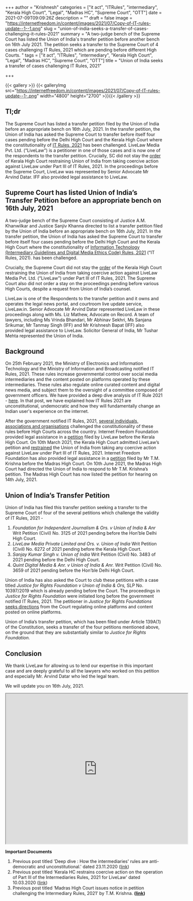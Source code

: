 +++
author = "Krishnesh"
categories = ["it act", "ITRules", "intermediary", "Kerala High Court", "Legal", "Madras HC", "Supreme Court", "OTT"]
date = 2021-07-09T09:09:26Z
description = ""
draft = false
image = "https://internetfreedom.in/content/images/2021/07/Copy-of-IT-rules-update--1--1.png"
slug = "union-of-india-seeks-a-transfer-of-cases-challenging-it-rules-2021"
summary = "A two-judge bench of the Supreme Court has listed the Union of India's transfer petition before another bench on 16th July 2021. The petition seeks a transfer to the Supreme Court of 4 cases challenging IT Rules, 2021 which are pending before different High Courts. "
tags = ["it act", "ITRules", "intermediary", "Kerala High Court", "Legal", "Madras HC", "Supreme Court", "OTT"]
title = "Union of India seeks a transfer of cases challenging IT Rules, 2021"

+++


{{< gallery >}}
{{< galleryImg  src="https://internetfreedom.in/content/images/2021/07/Copy-of-IT-rules-update--1-.png" width="4800" height="2700" >}}{{< /gallery >}}

>>>> <form><script src="https://checkout.razorpay.com/v1/payment-button.js" data-payment_button_id="pl_HLkgeWGQLMuddp" async> </script> </form>

## **Tl;dr**

The Supreme Court has listed a transfer petition filed by the Union of India before an appropriate bench on 16th July, 2021. In the transfer petition, the Union of India has asked the Supreme Court to transfer before itself four cases pending before the Delhi High Court and the Kerala High Court where the constitutionality of [IT Rules, 2021](https://www.meity.gov.in/writereaddata/files/Intermediary_Guidelines_and_Digital_Media_Ethics_Code_Rules-2021.pdf) has been challenged. LiveLaw Media Pvt. Ltd. (“LiveLaw”) is a petitioner in one of those cases and is now one of the respondents to the transfer petition. Crucially, SC did not stay the [order](https://drive.google.com/file/d/1Y4KO2PyGRPP99RPsNuRaAmzneSi4PYGl/view?usp=sharing) of Kerala High Court restraining Union of India from taking coercive action against LiveLaw under Part III of IT Rules, 2021. In the proceedings before the Supreme Court, LiveLaw was represented by Senior Advocate Mr Arvind Datar. IFF also provided legal assistance to LiveLaw.

## **Supreme Court has listed Union of India’s Transfer Petition before an appropriate bench on 16th July, 2021**

A two-judge bench of the Supreme Court consisting of Justice A.M. Khanwilkar and Justice Sanjiv Khanna directed to list a transfer petition filed by the Union of India before an appropriate bench on 16th July, 2021. In the transfer petition, the Union of India has asked the Supreme Court to transfer before itself four cases pending before the Delhi High Court and the Kerala High Court where the constitutionality of [Information Technology (Intermediary Guidelines and Digital Media Ethics Code) Rules, 2021](https://www.meity.gov.in/writereaddata/files/Intermediary_Guidelines_and_Digital_Media_Ethics_Code_Rules-2021.pdf) (“IT Rules, 2021). has been challenged.

Crucially, the Supreme Court did not stay the [order](https://drive.google.com/file/d/1Y4KO2PyGRPP99RPsNuRaAmzneSi4PYGl/view?usp=sharing) of the Kerala High Court restraining the Union of India from taking coercive action against LiveLaw Media Pvt. Ltd. (“LiveLaw”) under Part III of  IT Rules, 2021. The Supreme Court also did not order a stay on the proceedings pending before various High Courts, despite a request from Union of India’s counsel.

LiveLaw is one of the Respondents to the transfer petition and it owns and operates the legal news portal, and courtroom live update service, LiveLaw.in. Senior Advocate Mr Arvind Datar represented LiveLaw in these proceedings along with Ms. Liz Mathew, Advocate on Record. A team of lawyers, including Ms Vrinda Bhandari, Mr Abhinav Sekhri, Ms Sanjana Srikumar, Mr Tanmay Singh (IFF) and Mr Krishnesh Bapat (IFF) also provided legal assistance to LiveLaw. Solicitor General of India, Mr Tushar Mehta represented the Union of India.

## **Background**

On 25th February 2021, the Ministry of Electronics and Information Technology and the Ministry of Information and Broadcasting notified IT Rules, 2021. These rules increase governmental control over social media intermediaries and the content posted on platforms operated by these intermediaries. These rules also regulate online curated content and digital news media, and subject them to the oversight of a committee composed of government officers. We have provided a deep dive analysis of IT Rule 2021 - [here](https://internetfreedom.in/intermediaries-rules-2021/). In that post, we have explained how IT Rules 2021 are unconstitutional, undemocratic and how they will fundamentally change an Indian user's experience on the internet.

After the government notified IT Rules, 2021, [several individuals, associations and organisations](https://docs.google.com/document/d/1kmq-AlRO1XpPaThvesl5xQq2nVkZv6UdmaKFAJ8AMTk/edit) challenged the constitutionality of these rules before High Courts across the country. Internet Freedom Foundation provided legal assistance in a [petition](https://drive.google.com/file/d/1JC5zUxX4jXn4OwWOpP_Zowp8YHaHCZsZ/view) filed by LiveLaw before the Kerala High Court. On 10th March 2021, the Kerala High Court admitted LiveLaw’s petition and [restrained](https://drive.google.com/file/d/1Y4KO2PyGRPP99RPsNuRaAmzneSi4PYGl/view?usp=sharing) the Union of India from taking any coercive action against LiveLaw under Part III of IT Rules, 2021. Internet Freedom Foundation has also provided legal assistance in a [petition](https://drive.google.com/file/d/19_dByyKKm6cElo8Yl__cSpGEocQMoKNP/view) filed by Mr T.M. Krishna before the Madras High Court. On 10th June 2021, the Madras High Court had directed the Union of India to respond to Mr T.M. Krishna’s petition. The Madras High Court has now listed the petition for hearing on 14th July, 2021.

## **Union of India’s Transfer Petition**

Union of India has filed this transfer petition seeking a transfer to the Supreme Court of four of the several petitions which challenge the validity of IT Rules, 2021 -

1. _Foundation for Independent Journalism & Ors. v Union of India & Anr_ Writ Petition (Civil) No. 3125 of 2021 pending before the Hon’ble Delhi High Court.
2. _LiveLaw Media Private Limited and Ors. v. Union of India_ Writ Petition (Civil) No. 6272 of 2021 pending before the Kerala High Court.
3. _Sanjay Kumar Singh v. Union of India_ Writ Petition (Civil) No. 3483 of 2021 pending before the Delhi High Court.
4. _Quint Digital Media & Anr. v Union of India & Anr._ Writ Petition (Civil) No. 3659 of 2021 pending before the Hon’ble Delhi High Court. 

Union of India has also asked the Court to club these petitions with a case titled _Justice for Rights Foundation v Union of India & Ors,_ SLP No. 10397/2019 which is already pending before the Court. The proceedings in _Justice for Rights Foundation_ were initiated long before the government notified IT Rules, 2021. The petitioner in _Justice for Rights Foundations_ [seeks directions](https://www.livelaw.in/news-updates/sc-issues-notice-on-plea-for-regulation-of-internet-streaming-platforms-such-as-netflix-hotstar-etc-144960) from the Court regulating online platforms and content posted on online platforms.

Union of India’s transfer petition, which has been filed under Article 139A(1) of the Constitution, seeks a transfer of the four petitions mentioned above, on the ground that they are substantially similar to _Justice for Rights Foundation._

## **Conclusion**

We thank LiveLaw for allowing us to lend our expertise in this important case and are deeply grateful to all the lawyers who worked on this petition and especially Mr. Arvind Datar who led the legal team.

We will update you on 16th July, 2021.

<iframe src="https://drive.google.com/file/d/1MsXN1s0rpEcAlQ8ko_gxAU2oSLr_WLQM/preview" width="580" height="480"></iframe>

**Important Documents**

1. Previous post titled 'Deep dive : How the intermediaries' rules are anti-democratic and unconstitutional.' dated 23.11.2020 ([link](https://internetfreedom.in/intermediaries-rules-2021/))
2. Previous post titled ‘Kerala HC restrains coercive action on the operation of Part III of the Intermediaries Rules, 2021 for LiveLaw' dated 10.03.2020 ([link](https://internetfreedom.in/kerala-hc-grants-a-stay-of-the-operation-of-part-iii-of-the-intermediaries-rules-2021-to-livelaw/))
3. Previous post titled ‘Madras High Court issues notice in petition challenging the Intermediary Rules, 2021’ by T.M. Krishna. **(**[**link**](https://internetfreedom.in/madras-high-court-issues-notice/)**)**

> > > <form><script src="https://cdn.razorpay.com/static/widget/subscription-button.js" data-subscription_button_id="pl_HLk5qU1K35hmPH" data-button_theme="brand-color" async> </script> </form>







